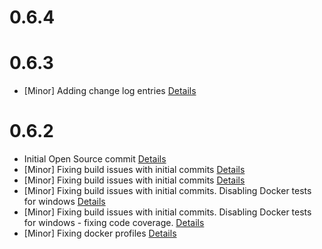 # 0.6.4
# 0.6.3

*  [Minor] Adding change log entries [Details](https://github.com/Telicent-io/smart-cache-entity-resolution/commits/76eb1d04abfedd8bfbca36e87bf9f88fe19d25e4)

# 0.6.2

*  Initial Open Source commit [Details](https://github.com/Telicent-io/smart-cache-entity-resolution/commits/ae97562e0314ba5b60dc9d028cc5d88d189bbd97)
*  [Minor] Fixing build issues with initial commits [Details](https://github.com/Telicent-io/smart-cache-entity-resolution/commits/5772a35ea9dc79d9e65feca88adb9a78abfdb4fe)
*  [Minor] Fixing build issues with initial commits [Details](https://github.com/Telicent-io/smart-cache-entity-resolution/commits/2cd93b4d24ec14fa08e554ad92233ffebf387a79)
*  [Minor] Fixing build issues with initial commits. Disabling Docker tests for windows [Details](https://github.com/Telicent-io/smart-cache-entity-resolution/commits/e0dc203cc11458cd7426c0b5e2519a00c6665e5a)
*  [Minor] Fixing build issues with initial commits. Disabling Docker tests for windows - fixing code coverage. [Details](https://github.com/Telicent-io/smart-cache-entity-resolution/commits/19cae68e6e3e86388fd3031faa805393823f632f)
*  [Minor] Fixing docker profiles [Details](https://github.com/Telicent-io/smart-cache-entity-resolution/commits/fd36dd64fa7b0ace62521b85cab138a81fcf2d00)


